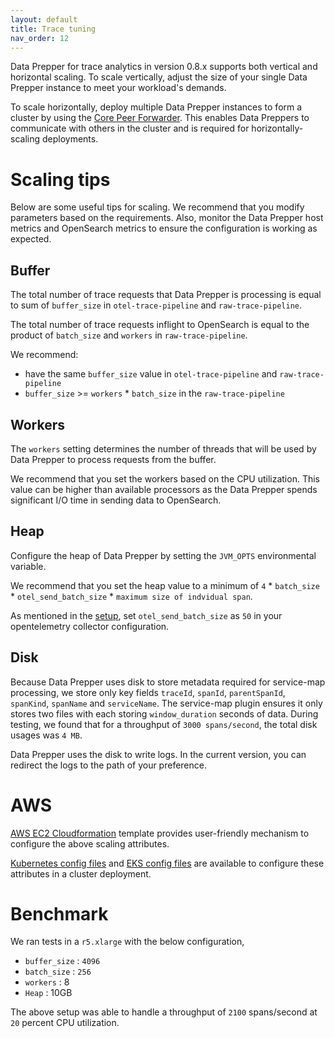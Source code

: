 ```yaml
---
layout: default
title: Trace tuning
nav_order: 12
---
```


Data Prepper for trace analytics in version 0.8.x supports both vertical and horizontal scaling. To scale vertically, adjust the size of your single Data Prepper instance to meet your workload's demands. 

To scale horizontally, deploy multiple Data Prepper instances to form a cluster by using the [Core Peer Forwarder](https://github.com/opensearch-project/data-prepper/blob/main/docs/peer_forwarder.md). This enables Data Preppers to communicate with others in the cluster and is required for horizontally-scaling deployments.

# Scaling tips

Below are some useful tips for scaling. We recommend that you modify parameters based on the requirements. Also, monitor the Data Prepper host metrics and OpenSearch metrics to ensure the configuration is working as expected.

## Buffer

The total number of trace requests that Data Prepper is processing is equal to sum of `buffer_size` in `otel-trace-pipeline` and `raw-trace-pipeline`. 

The total number of trace requests inflight to OpenSearch is equal to the product of `batch_size` and `workers` in `raw-trace-pipeline`.

We recommend:
 * have the same `buffer_size` value in `otel-trace-pipeline` and `raw-trace-pipeline`
 * `buffer_size` >= `workers` * `batch_size` in the `raw-trace-pipeline`
 

## Workers

The `workers` setting determines the number of threads that will be used by Data Prepper to process requests from the buffer. 

We recommend that you set the workers based on the CPU utilization. This value can be higher than available processors as the Data Prepper spends significant I/O time in sending data to OpenSearch.

## Heap

Configure the heap of Data Prepper by setting the `JVM_OPTS` environmental variable. 

We recommend that you set the heap value to a minimum of `4` * `batch_size` * `otel_send_batch_size` * `maximum size of indvidual span`.

As mentioned in the [setup](trace_setup.md#opentelemetry-collector), set `otel_send_batch_size` as `50` in your opentelemetry collector configuration.

## Disk

Because Data Prepper uses disk to store metadata required for service-map processing, we store only key fields `traceId`, `spanId`, `parentSpanId`, `spanKind`, `spanName` and `serviceName`. The service-map plugin ensures it only stores two files with each storing `window_duration` seconds of data. During testing, we found that for a throughput of `3000 spans/second`, the total disk usages was `4 MB`.

Data Prepper uses the disk to write logs. In the current version, you can redirect the logs to the path of your preference.


# AWS

[AWS EC2 Cloudformation](../deployment-template/ec2/data-prepper-ec2-deployment-cfn.yaml) template provides user-friendly mechanism to configure the above scaling attributes.

[Kubernetes config files](../deployment-template/k8s/README.md) and [EKS config files](../deployment-template/eks/README.md) are available to configure these attributes in a cluster deployment.

# Benchmark

We ran tests in a `r5.xlarge` with the below configuration,
 
 * `buffer_size` : `4096`
 * `batch_size` : `256`
 * `workers` : 8
 * `Heap` : 10GB
 
The above setup was able to handle a throughput of `2100` spans/second at `20` percent CPU utilization.
 